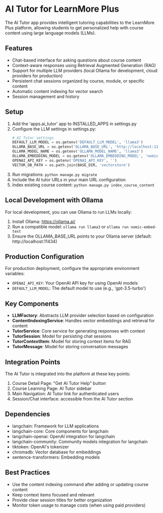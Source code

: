 # AI Tutor for LearnMore Plus

The AI Tutor app provides intelligent tutoring capabilities to the LearnMore Plus platform, allowing students to get personalized help with course content using large language models (LLMs).

## Features

- Chat-based interface for asking questions about course content
- Context-aware responses using Retrieval Augmented Generation (RAG)
- Support for multiple LLM providers (local Ollama for development, cloud providers for production)
- Persistent chat sessions organized by course, module, or specific content
- Automatic content indexing for vector search
- Session management and history

## Setup

1. Add the 'apps.ai_tutor' app to INSTALLED_APPS in settings.py
2. Configure the LLM settings in settings.py:
   ```python
   # AI Tutor settings
   DEFAULT_LLM_MODEL = os.getenv('DEFAULT_LLM_MODEL', 'llama3')
   OLLAMA_BASE_URL = os.getenv('OLLAMA_BASE_URL', 'http://localhost:11434')
   OLLAMA_MODEL_NAME = os.getenv('OLLAMA_MODEL_NAME', 'llama3')
   OLLAMA_EMBEDDING_MODEL = os.getenv('OLLAMA_EMBEDDING_MODEL', 'nomic-embed-text')
   OPENAI_API_KEY = os.getenv('OPENAI_API_KEY', '')
   VECTOR_DB_PATH = os.path.join(BASE_DIR, 'vectorstore')
   ```
3. Run migrations: `python manage.py migrate`
4. Include the AI tutor URLs in your main URL configuration
5. Index existing course content: `python manage.py index_course_content`

## Local Development with Ollama

For local development, you can use Ollama to run LLMs locally:

1. Install Ollama: https://ollama.ai/
2. Run a compatible model: `ollama run llama3` or `ollama run nomic-embed-text`
3. Ensure the OLLAMA_BASE_URL points to your Ollama server (default: http://localhost:11434)

## Production Configuration

For production deployment, configure the appropriate environment variables:

- `OPENAI_API_KEY`: Your OpenAI API key for using OpenAI models
- `DEFAULT_LLM_MODEL`: The default model to use (e.g., 'gpt-3.5-turbo')

## Key Components

- **LLMFactory**: Abstracts LLM provider selection based on configuration
- **ContentIndexingService**: Handles vector embeddings and retrieval for content
- **TutorService**: Core service for generating responses with context
- **TutorSession**: Model for persisting chat sessions
- **TutorContextItem**: Model for storing context items for RAG
- **TutorMessage**: Model for storing conversation messages

## Integration Points

The AI Tutor is integrated into the platform at these key points:

1. Course Detail Page: "Get AI Tutor Help" button
2. Course Learning Page: AI Tutor sidebar
3. Main Navigation: AI Tutor link for authenticated users
4. Session/Chat interface: accessible from the AI Tutor section

## Dependencies

- langchain: Framework for LLM applications
- langchain-core: Core components for langchain
- langchain-openai: OpenAI integration for langchain
- langchain-community: Community models integration for langchain
- tiktoken: OpenAI's tokenizer
- chromadb: Vector database for embeddings
- sentence-transformers: Embedding models

## Best Practices

- Use the content indexing command after adding or updating course content
- Keep context items focused and relevant
- Provide clear session titles for better organization
- Monitor token usage to manage costs (when using paid providers)